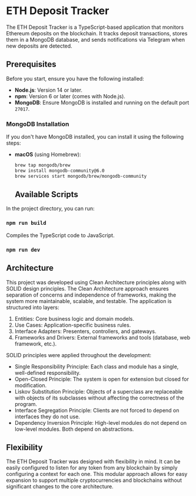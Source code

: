 # ETH Deposit Tracker

The ETH Deposit Tracker is a TypeScript-based application that monitors Ethereum deposits on the blockchain. It tracks deposit transactions, stores them in a MongoDB database, and sends notifications via Telegram when new deposits are detected.

## Prerequisites

Before you start, ensure you have the following installed:

- **Node.js**: Version 14 or later.
- **npm**: Version 6 or later (comes with Node.js).
- **MongoDB**: Ensure MongoDB is installed and running on the default port `27017`.

### MongoDB Installation

If you don't have MongoDB installed, you can install it using the following steps:

- **macOS** (using Homebrew):

  ```bash
  brew tap mongodb/brew
  brew install mongodb-community@6.0
  brew services start mongodb/brew/mongodb-community
  ```

  ## Available Scripts

In the project directory, you can run:

### `npm run build`

Compiles the TypeScript code to JavaScript.

### `npm run dev`

## Architecture

This project was developed using Clean Architecture principles along with SOLID design principles. The Clean Architecture approach ensures separation of concerns and independence of frameworks, making the system more maintainable, scalable, and testable. The application is structured into layers:

1. Entities: Core business logic and domain models.
2. Use Cases: Application-specific business rules.
3. Interface Adapters: Presenters, controllers, and gateways.
4. Frameworks and Drivers: External frameworks and tools (database, web framework, etc.).

SOLID principles were applied throughout the development:

- Single Responsibility Principle: Each class and module has a single, well-defined responsibility.
- Open-Closed Principle: The system is open for extension but closed for modification.
- Liskov Substitution Principle: Objects of a superclass are replaceable with objects of its subclasses without affecting the correctness of the program.
- Interface Segregation Principle: Clients are not forced to depend on interfaces they do not use.
- Dependency Inversion Principle: High-level modules do not depend on low-level modules. Both depend on abstractions.

## Flexibility

The ETH Deposit Tracker was designed with flexibility in mind. It can be easily configured to listen for any token from any blockchain by simply configuring a context for each one. This modular approach allows for easy expansion to support multiple cryptocurrencies and blockchains without significant changes to the core architecture.
